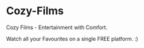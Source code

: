 # Cozy-Films
Cozy Films - Entertainment with Comfort.

Watch all your Favourites on a single FREE platform. :)
